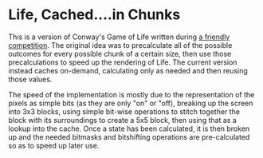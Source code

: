 # Life, Cached....in Chunks #

This is a version of Conway's Game of Life written during [a friendly competition](http://www.reversefold.com/blog/2011/06/22/life-cached/ "My blog entry"). The original idea was to precalculate all of the possible outcomes for every possible chunk of a certain size, then use those precalculations to speed up the rendering of Life. The current version instead caches on-demand, calculating only as needed and then reusing those values.

The speed of the implementation is mostly due to the representation of the pixels as simple bits (as they are only "on" or "off), breaking up the screen into 3x3 blocks, using simple bit-wise operations to stitch together the block with its surroundings to create a 5x5 block, then using that as a lookup into the cache. Once a state has been calculated, it is then broken up and the needed bitmasks and bitshifting operations are pre-calculated so as to speed up later use.